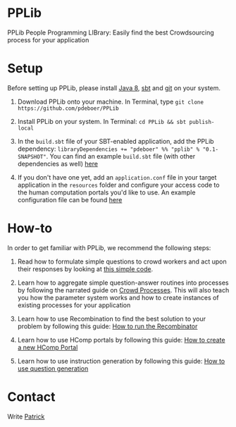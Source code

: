 # PPLib
PPLib People Programming LIBrary: Easily find the best Crowdsourcing process for your application

# Setup
Before setting up PPLib, please install [Java 8](https://www.java.com/en/download/help/download_options.xml), [sbt](http://www.scala-sbt.org/release/tutorial/Setup.html) and [git](https://git-scm.com/book/en/v2/Getting-Started-Installing-Git) on your system.
 
1. Download PPLib onto your machine. In Terminal, type `git clone https://github.com/pdeboer/PPLib`

2. Install PPLib on your system. In Terminal: `cd PPLib && sbt publish-local`

3. In the `build.sbt` file of your SBT-enabled application, add the PPLib dependency: `libraryDependencies += "pdeboer" %% "pplib" % "0.1-SNAPSHOT"`. You can find an example `build.sbt` file (with other dependencies as well) [here](https://github.com/pdeboer/PPLibBallotConnector/blob/master/build.sbt)

4. If you don't have one yet, add an `application.conf` file in your target application in the `resources` folder and configure your access code to the human computation portals you'd like to use. An example configuration file can be found [here](https://github.com/pdeboer/PPLib/blob/master/src/main/resources/application.conf_default)

# How-to
In order to get familiar with PPLib, we recommend the following steps:

1. Read how to formulate simple questions to crowd workers and act upon their responses by looking at [this simple code](https://github.com/pdeboer/PPLib/blob/master/src/test/scala/ch/uzh/ifi/pdeboer/pplib/examples/Survey.scala). 

2. Learn how to aggregate simple question-answer routines into processes by following the narrated guide on [Crowd Processes](https://github.com/pdeboer/PPLib/blob/master/docs/hcompprocess.md). This will also teach you how the parameter system works and how to create instances of existing processes for your application

3. Learn how to use Recombination to find the best solution to your problem by following this guide: [How to run the Recombinator](https://github.com/pdeboer/PPLib/blob/master/docs/recombination.md)

4. Learn how to use HComp portals by following this guide: [How to create a new HComp Portal](https://github.com/pdeboer/PPLib/blob/master/docs/hcompportal.md)

5. Learn how to use instruction generation by following this guide: [How to use question generation](https://github.com/pdeboer/PPLib/blob/master/docs/instructiongenerator.md)

# Contact
Write [Patrick](pdeboer@ifi.uzh.ch)